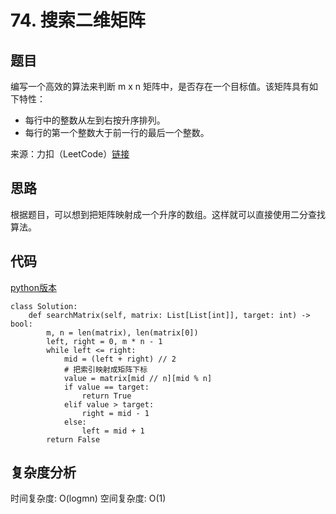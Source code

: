# 74. 搜索二维矩阵

## 题目
编写一个高效的算法来判断 m x n 矩阵中，是否存在一个目标值。该矩阵具有如下特性：

* 每行中的整数从左到右按升序排列。
* 每行的第一个整数大于前一行的最后一个整数。

来源：力扣（LeetCode）[链接](https://leetcode.cn/problems/search-a-2d-matrix)

## 思路
根据题目，可以想到把矩阵映射成一个升序的数组。这样就可以直接使用二分查找算法。

## 代码
[python版本](https://www.python.org/)
```
class Solution:
    def searchMatrix(self, matrix: List[List[int]], target: int) -> bool:
        m, n = len(matrix), len(matrix[0])
        left, right = 0, m * n - 1
        while left <= right:
            mid = (left + right) // 2
            # 把索引映射成矩阵下标
            value = matrix[mid // n][mid % n]
            if value == target:
                return True
            elif value > target:
                right = mid - 1
            else:
                left = mid + 1
        return False
```

## 复杂度分析
时间复杂度: O(logmn)
空间复杂度: O(1)